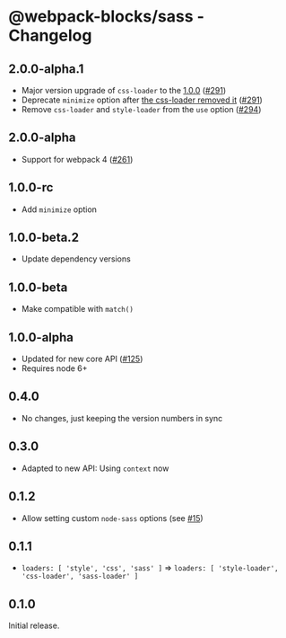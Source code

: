 # @webpack-blocks/sass - Changelog

## 2.0.0-alpha.1

- Major version upgrade of `css-loader` to the
  [1.0.0](https://github.com/webpack-contrib/css-loader/releases/tag/v1.0.0)
  ([#291](https://github.com/andywer/webpack-blocks/pull/291))
- Deprecate `minimize` option after
  [the css-loader removed it](https://github.com/webpack-contrib/css-loader/releases/tag/v1.0.0)
  ([#291](https://github.com/andywer/webpack-blocks/pull/291))
- Remove `css-loader` and `style-loader` from the `use` option
  ([#294](https://github.com/andywer/webpack-blocks/pull/294))

## 2.0.0-alpha

- Support for webpack 4 ([#261](https://github.com/andywer/webpack-blocks/pull/261))

## 1.0.0-rc

- Add `minimize` option

## 1.0.0-beta.2

- Update dependency versions

## 1.0.0-beta

- Make compatible with `match()`

## 1.0.0-alpha

- Updated for new core API ([#125](https://github.com/andywer/webpack-blocks/issues/125))
- Requires node 6+

## 0.4.0

- No changes, just keeping the version numbers in sync

## 0.3.0

- Adapted to new API: Using `context` now

## 0.1.2

- Allow setting custom `node-sass` options (see
  [#15](https://github.com/andywer/webpack-blocks/issues/15))

## 0.1.1

- `loaders: [ 'style', 'css', 'sass' ]` =>
  `loaders: [ 'style-loader', 'css-loader', 'sass-loader' ]`

## 0.1.0

Initial release.
